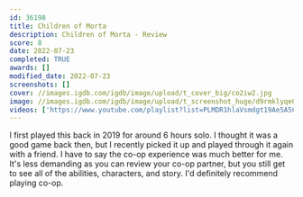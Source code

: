 ```yaml
---
id: 36198
title: Children of Morta
description: Children of Morta - Review
score: 8
date: 2022-07-23
completed: TRUE
awards: []
modified_date: 2022-07-23
screenshots: []
cover: //images.igdb.com/igdb/image/upload/t_cover_big/co2iw2.jpg
image: //images.igdb.com/igdb/image/upload/t_screenshot_huge/d9rmklyqe0svtcvizmbu.jpg
videos: ['https://www.youtube.com/playlist?list=PLMDR1hlaVsmdgt19Ae5A5CjGLUe3ekq0m']
---
```

I first played this back in 2019 for around 6 hours solo. I thought it was a good game back then, but I recently picked it up and played through it again with a friend. I have to say the co-op experience was much better for me. It's less demanding as you can review your co-op partner, but you still get to see all of the abilities, characters, and story. I'd definitely recommend playing co-op.